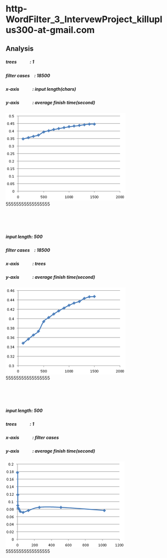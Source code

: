 # http-WordFilter_3_IntervewProject_killuplus300-at-gmail.com











Analysis
--
##### trees　　　: 1
##### filter cases　: 18500
##### x-axis　　　: input length(chars)
##### y-axis　　　: average finish time(second)
![](https://github.com/DD898989/Pictures/blob/master/001.PNG)<br/>
55555555555555555<br/>
<br/>
<br/>
<br/>
<br/>
##### input length: 500
##### filter cases　: 18500
##### x-axis　　　: trees
##### y-axis　　　: average finish time(second)
![](https://github.com/DD898989/Pictures/blob/master/002.PNG)<br/>
55555555555555555<br/>
<br/>
<br/>
<br/>
<br/>
##### input length: 500
##### trees　　　: 1
##### x-axis　　　: filter cases
##### y-axis　　　: average finish time(second)
![](https://github.com/DD898989/Pictures/blob/master/003.PNG)<br/>
55555555555555555<br/>
<br/>
<br/>
<br/>
<br/>
